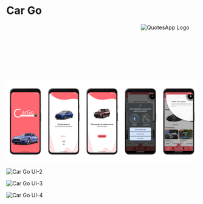 # Car Go

<img alt = "QuotesApp Logo" src="https://github.com/user-attachments/assets/40d52e29-bffc-49f2-9a25-311d63d0706b" height="150px" width="150px" align="right"/>

![Car Go UI-1](https://raw.githubusercontent.com/HaroonBsf/CarGo-RentalServiceApp/master/images/Car%20Go%20UI-1.png?token=GHSAT0AAAAAACV2F7UGNLMPQ7BNQDTOJLKGZWUTJ7Q)

![Car Go UI-2](https://github.com/user-attachments/assets/862d7ca3-5a6e-4ece-b8bb-55547a61bd87)

![Car Go UI-3](https://github.com/user-attachments/assets/76d2c3c5-203a-44c3-ac31-ee56f72d9fa8)

![Car Go UI-4](https://github.com/user-attachments/assets/a9a3afa9-2190-4906-a75f-b73a4105e9d4)

